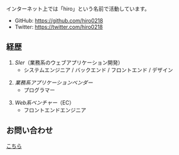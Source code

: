 インターネット上では「hiro」という名前で活動しています。

- GitHub: https://github.com/hiro0218
- Twitter: https://twitter.com/hiro0218

## 経歴

1. *SIer*（業務系のウェブアプリケーション開発）
    - システムエンジニア / バックエンド / フロントエンド / デザイン
<!-- <del datetime="2015-03-20T12:27:44+00:00"></del> -->
2. *業務系アプリケーションベンダー*
    - プログラマー
<!-- <del datetime="2016-12-31T12:27:44+00:00"></del> -->
3. *Web系ベンチャー*（EC）
    - フロントエンドエンジニア

## お問い合わせ

[こちら](https://goo.gl/forms/9l1uAOVef8Wp3IFC2)

